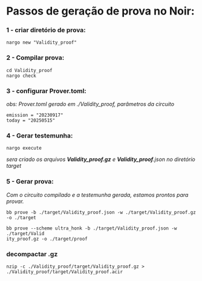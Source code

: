 
# Passos de geração de prova no Noir:

### 1 - criar diretório de prova:
```
nargo new "Validity_proof"
```
### 2 - Compilar prova:
```
cd Validity_proof
nargo check
```


### 3 - configurar Prover.toml:

  _obs: Prover.toml gerado em ./Validity_proof, parâmetros da circuito_ 
```
emission = "20230917"
today = "20250515"
```
### 4 - Gerar testemunha:
```
nargo execute
```
_sera criado os arquivos **Validity_proof.gz** e **Validity_proof**.json no diretório target_

### 5 - Gerar prova:
_Com o circuito compilado e a testemunha gerada, estamos prontos para provar._
```
bb prove -b ./target/Validity_proof.json -w ./target/Validity_proof.gz -o ./target
```
```
bb prove --scheme ultra_honk -b ./target/Validity_proof.json -w ./target/Valid
ity_proof.gz -o ./target/proof
```
### decompactar .gz

```
nzip -c ./Validity_proof/target/Validity_proof.gz > ./Validity_proof/target/Validity_proof.acir
```
